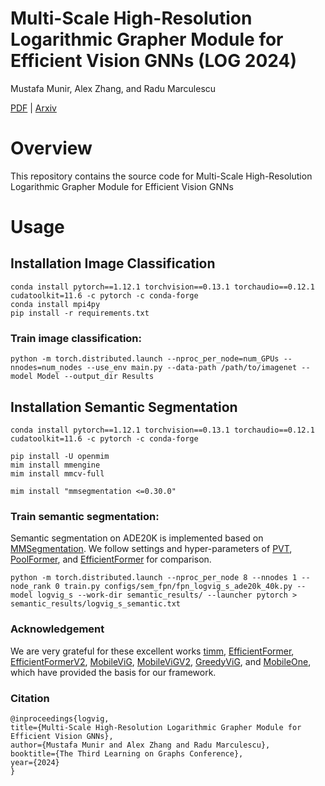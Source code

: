 # Multi-Scale High-Resolution Logarithmic Grapher Module for Efficient Vision GNNs (LOG 2024)
Mustafa Munir, Alex Zhang, and Radu Marculescu

[PDF](https://openreview.net/pdf/fec03b23750738481c96ecb8a446da0590b1d727.pdf) | [Arxiv](https://arxiv.org/abs/2510.13740)

# Overview
This repository contains the source code for Multi-Scale High-Resolution Logarithmic Grapher Module for Efficient Vision GNNs

# Usage

## Installation Image Classification

```
conda install pytorch==1.12.1 torchvision==0.13.1 torchaudio==0.12.1 cudatoolkit=11.6 -c pytorch -c conda-forge
conda install mpi4py
pip install -r requirements.txt
```

### Train image classification:
```
python -m torch.distributed.launch --nproc_per_node=num_GPUs --nnodes=num_nodes --use_env main.py --data-path /path/to/imagenet --model Model --output_dir Results
```

## Installation Semantic Segmentation
```
conda install pytorch==1.12.1 torchvision==0.13.1 torchaudio==0.12.1 cudatoolkit=11.6 -c pytorch -c conda-forge
```
```
pip install -U openmim
mim install mmengine
mim install mmcv-full
```
```
mim install "mmsegmentation <=0.30.0"
```

### Train semantic segmentation:

Semantic segmentation on ADE20K is implemented based on [MMSegmentation](https://github.com/open-mmlab/mmsegmentation). We follow settings and hyper-parameters of [PVT](https://github.com/whai362/PVT/tree/v2/segmentation), [PoolFormer](https://github.com/sail-sg/poolformer), and [EfficientFormer](https://github.com/snap-research/EfficientFormer) for comparison. 

```
python -m torch.distributed.launch --nproc_per_node 8 --nnodes 1 --node_rank 0 train.py configs/sem_fpn/fpn_logvig_s_ade20k_40k.py --model logvig_s --work-dir semantic_results/ --launcher pytorch > semantic_results/logvig_s_semantic.txt
```


### Acknowledgement
We are very grateful for these excellent works [timm](https://github.com/huggingface/pytorch-image-models), [EfficientFormer](https://github.com/snap-research/EfficientFormer), [EfficientFormerV2](https://github.com/snap-research/EfficientFormer), [MobileViG](https://github.com/SLDGroup/MobileViG), [MobileViGV2](https://github.com/SLDGroup/MobileViGv2), [GreedyViG](https://github.com/SLDGroup/GreedyViG), and [MobileOne](https://github.com/apple/ml-mobileone), which have provided the basis for our framework.

### Citation

```
@inproceedings{logvig,
title={Multi-Scale High-Resolution Logarithmic Grapher Module for Efficient Vision GNNs},
author={Mustafa Munir and Alex Zhang and Radu Marculescu},
booktitle={The Third Learning on Graphs Conference},
year={2024}
}
```
